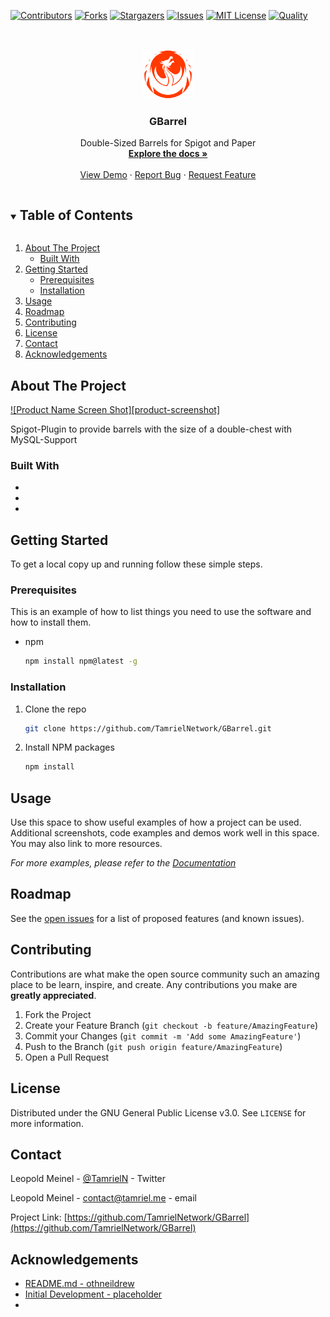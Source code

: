 <!--
*** Thanks for checking out the Best-README-Template. If you have a suggestion
*** that would make this better, please fork the repo and create a pull request
*** or simply open an issue with the tag "enhancement".
*** Thanks again! Now go create something AMAZING! :D
***
***
***
*** To avoid retyping too much info. Do a search and replace for the following:
*** github_username, repo_name, twitter_handle, email, project_title, project_description
-->



<!-- PROJECT SHIELDS -->
<!--
*** I'm using markdown "reference style" links for readability.
*** Reference links are enclosed in brackets [ ] instead of parentheses ( ).
*** See the bottom of this document for the declaration of the reference variables
*** for contributors-url, forks-url, etc. This is an optional, concise syntax you may use.
*** https://www.markdownguide.org/basic-syntax/#reference-style-links
-->
[![Contributors][contributors-shield]][contributors-url]
[![Forks][forks-shield]][forks-url]
[![Stargazers][stars-shield]][stars-url]
[![Issues][issues-shield]][issues-url]
[![MIT License][license-shield]][license-url]
[![Quality][quality-shield]][quality-url]


<!-- PROJECT LOGO -->
<br />
<p align="center">
  <a href="https://github.com/TamrielNetwork/GBarrel">
    <img src="images/logo.png" alt="Logo" width="80" height="80">
  </a>

  <h3 align="center">GBarrel</h3>

  <p align="center">
    Double-Sized Barrels for Spigot and Paper
    <br />
    <a href="https://github.com/TamrielNetwork/GBarrel"><strong>Explore the docs »</strong></a>
    <br />
    <br />
    <a href="https://github.com/TamrielNetwork/GBarrel">View Demo</a>
    ·
    <a href="https://github.com/TamrielNetwork/GBarrel/issues">Report Bug</a>
    ·
    <a href="https://github.com/TamrielNetwork/GBarrel/issues">Request Feature</a>
  </p>
</p>



<!-- TABLE OF CONTENTS -->
<details open="open">
  <summary><h2 style="display: inline-block">Table of Contents</h2></summary>
  <ol>
    <li>
      <a href="#about-the-project">About The Project</a>
      <ul>
        <li><a href="#built-with">Built With</a></li>
      </ul>
    </li>
    <li>
      <a href="#getting-started">Getting Started</a>
      <ul>
        <li><a href="#prerequisites">Prerequisites</a></li>
        <li><a href="#installation">Installation</a></li>
      </ul>
    </li>
    <li><a href="#usage">Usage</a></li>
    <li><a href="#roadmap">Roadmap</a></li>
    <li><a href="#contributing">Contributing</a></li>
    <li><a href="#license">License</a></li>
    <li><a href="#contact">Contact</a></li>
    <li><a href="#acknowledgements">Acknowledgements</a></li>
  </ol>
</details>



<!-- ABOUT THE PROJECT -->
## About The Project

[![Product Name Screen Shot][product-screenshot]](https://example.com)

Spigot-Plugin to provide barrels with the size of a double-chest with MySQL-Support

### Built With

* []()
* []()
* []()



<!-- GETTING STARTED -->
## Getting Started

To get a local copy up and running follow these simple steps.

### Prerequisites

This is an example of how to list things you need to use the software and how to install them.
* npm
  ```sh
  npm install npm@latest -g
  ```

### Installation

1. Clone the repo
   ```sh
   git clone https://github.com/TamrielNetwork/GBarrel.git
   ```
2. Install NPM packages
   ```sh
   npm install
   ```



<!-- USAGE EXAMPLES -->
## Usage

Use this space to show useful examples of how a project can be used. Additional screenshots, code examples and demos work well in this space. You may also link to more resources.

_For more examples, please refer to the [Documentation](https://example.com)_



<!-- ROADMAP -->
## Roadmap

See the [open issues](https://github.com/TamrielNetwork/GBarrel/issues) for a list of proposed features (and known issues).



<!-- CONTRIBUTING -->
## Contributing

Contributions are what make the open source community such an amazing place to be learn, inspire, and create. Any contributions you make are **greatly appreciated**.

1. Fork the Project
2. Create your Feature Branch (`git checkout -b feature/AmazingFeature`)
3. Commit your Changes (`git commit -m 'Add some AmazingFeature'`)
4. Push to the Branch (`git push origin feature/AmazingFeature`)
5. Open a Pull Request



<!-- LICENSE -->
## License

Distributed under the GNU General Public License v3.0. See `LICENSE` for more information.



<!-- CONTACT -->
## Contact

Leopold Meinel - [@TamrielN](https://twitter.com/TamrielN) - Twitter

Leopold Meinel - [contact@tamriel.me](mailto:contact@tamriel.me) - email

Project Link: [https://github.com/TamrielNetwork/GBarrel](https://github.com/TamrielNetwork/GBarrel)



<!-- ACKNOWLEDGEMENTS -->
## Acknowledgements

* [README.md - othneildrew](https://github.com/othneildrew/Best-README-Template)
* [Initial Development - placeholder](https://example.com)
* []()





<!-- MARKDOWN LINKS & IMAGES -->
<!-- https://www.markdownguide.org/basic-syntax/#reference-style-links -->
[contributors-shield]: https://img.shields.io/github/contributors-anon/TamrielNetwork/GBarrel?style=for-the-badge
[contributors-url]: https://github.com/TamrielNetwork/GBarrel/graphs/contributors
[forks-shield]: https://img.shields.io/github/forks/TamrielNetwork/GBarrel?label=Forks&style=for-the-badge
[forks-url]: https://github.com/TamrielNetwork/GBarrel/network/members
[stars-shield]: https://img.shields.io/github/stars/TamrielNetwork/GBarrel?style=for-the-badge
[stars-url]: https://github.com/TamrielNetwork/GBarrel/stargazers
[issues-shield]: https://img.shields.io/github/issues/TamrielNetwork/GBarrel?style=for-the-badge
[issues-url]: https://github.com/TamrielNetwork/GBarrel/issues
[license-shield]: https://img.shields.io/github/license/TamrielNetwork/GBarrel?style=for-the-badge
[license-url]: https://github.com/TamrielNetwork/GBarrel/blob/main/LICENSE
[quality-shield]: https://img.shields.io/scrutinizer/quality/g/TamrielNetwork/GBarrel?label=quality&style=for-the-badge
[quality-url]: https://scrutinizer-ci.com/g/TamrielNetwork/GBarrel/reports/
